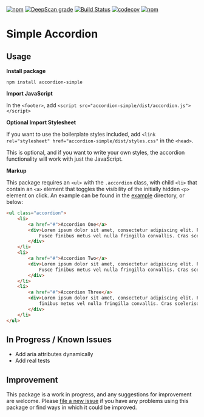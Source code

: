 [![npm](https://img.shields.io/npm/v/accordion-simple)](https://www.npmjs.com/package/accordion-simple)
[![DeepScan grade](https://deepscan.io/api/teams/11311/projects/14223/branches/258622/badge/grade.svg)](https://deepscan.io/dashboard#view=project&tid=11311&pid=14223&bid=258622)
[![Build Status](https://travis-ci.com/jaredforth/accordion-simple.svg?token=mH2pScYxqRkBEzpBQAu6&branch=master)](https://travis-ci.com/jaredforth/accordion-simple)
[![codecov](https://codecov.io/gh/jaredforth/accordion-simple/branch/master/graph/badge.svg?token=SAKX0TVPH9)](https://codecov.io/gh/jaredforth/accordion-simple)
[![npm](https://img.shields.io/npm/dm/accordion-simple)](https://www.npmjs.com/package/accordion-simple)

# Simple Accordion 

## Usage

**Install package**

`npm install accordion-simple`

**Import JavaScript**

In the `<footer>`, add `<script src="accordion-simple/dist/accordion.js"></script>`

**Optional Import Stylesheet**

If you want to use the boilerplate styles included, add `<link rel="stylesheet" href="accordion-simple/dist/styles.css"` in the `<head>`. 

This is optional, and if you want to write your own styles, the accordion functionality will work with just the JavaScript.

**Markup**

This package requires an `<ul>` with the `.accordion` class, with child `<li>` that contain an `<a>` element that toggles the visibility of the initially hidden `<p>` element on click. An example can be found in the [example](./example) directory, or below: 

```html
<ul class="accordion">
    <li>
        <a href="#">Accordion One</a>
        <div>Lorem ipsum dolor sit amet, consectetur adipiscing elit. Phasellus pretium eros non venenatis iaculis.
            Fusce finibus metus vel nulla fringilla convallis. Cras scelerisque pulvinar nisi. Vivamus id nibh magna
        </div>
    </li>
    <li>
        <a href="#">Accordion Two</a>
        <div>Lorem ipsum dolor sit amet, consectetur adipiscing elit. Phasellus pretium eros non venenatis iaculis.
            Fusce finibus metus vel nulla fringilla convallis. Cras scelerisque pulvinar nisi. Vivamus id nibh magna
        </div>
    </li>
    <li>
        <a href="#">Accordion Three</a>
        <div>Lorem ipsum dolor sit amet, consectetur adipiscing elit. Phasellus pretium eros non venenatis iaculis. Fusce
            finibus metus vel nulla fringilla convallis. Cras scelerisque pulvinar nisi. Vivamus id nibh magna
        </div>
    </li>
</ul>
```

## In Progress / Known Issues
 
- Add aria attributes dynamically
- Add real tests

## Improvement 

This package is a work in progress, and any suggestions for improvement are welcome. Please [file a new issue](https://github.com/jaredforth/accordion-simple/issues/new) if you have any problems using this package or find ways in which it could be improved. 
